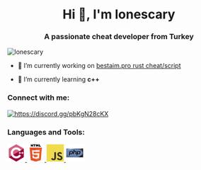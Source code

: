 <h1 align="center">Hi 👋, I'm lonescary</h1>
<h3 align="center">A passionate cheat developer from Turkey</h3>

<p align="left"> <img src="https://komarev.com/ghpvc/?username=lonescary&label=Profile%20views&color=0e75b6&style=flat" alt="lonescary" /> </p>

- 🔭 I’m currently working on [bestaim.pro rust cheat/script](https://bestaim.pro)

- 🌱 I’m currently learning **c++**

<h3 align="left">Connect with me:</h3>
<p align="left">
<a href="https://discord.gg/https://discord.gg/pbKgN28cKX" target="blank"><img align="center" src="https://raw.githubusercontent.com/rahuldkjain/github-profile-readme-generator/master/src/images/icons/Social/discord.svg" alt="https://discord.gg/pbKgN28cKX" height="30" width="40" /></a>
</p>

<h3 align="left">Languages and Tools:</h3>
<p align="left"> <a href="https://www.w3schools.com/cpp/" target="_blank"> <img src="https://raw.githubusercontent.com/devicons/devicon/master/icons/cplusplus/cplusplus-original.svg" alt="cplusplus" width="40" height="40"/> </a> <a href="https://www.w3.org/html/" target="_blank"> <img src="https://raw.githubusercontent.com/devicons/devicon/master/icons/html5/html5-original-wordmark.svg" alt="html5" width="40" height="40"/> </a> <a href="https://developer.mozilla.org/en-US/docs/Web/JavaScript" target="_blank"> <img src="https://raw.githubusercontent.com/devicons/devicon/master/icons/javascript/javascript-original.svg" alt="javascript" width="40" height="40"/> </a> <a href="https://www.php.net" target="_blank"> <img src="https://raw.githubusercontent.com/devicons/devicon/master/icons/php/php-original.svg" alt="php" width="40" height="40"/> </a> </p>
